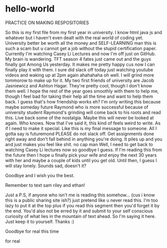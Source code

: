 # hello-world
PRACTICE ON MAKING RESPOSITORIES

So this is my first file from my first year in university. I know html java js and whatever but i haven't even dealt with the real world of coding yet. 
University better be worth all the money and SELF-LEARNING man this is such a scam but u cannot get a job without the stupid certification paper.
Currently I'm watching Casey Li Lectures and now I'm off just on GitHub. My brain is wandering. TFT season 4 fates just came out and the guys finally got Among Us yesterday. It makes me pretty happy cus now I can finally play it with them. I sure did slack off today just watching youtube videos and waking up at 2pm again ahahahaha oh well. I will grind more tommorow to make up for it.
My two first friends of university are Jacob Jasniewicz and Ashton Hagar. They're pretty cool, though I don't know them well. I hope the rest of the year goes smoothly with them to help me, though I feel bad for taking their help all the time and want to help them back. I guess that's how friendship works eh?
I'm only writing this because maybe someday future Raymond who is more successful because of university student Raymond's grinding will come back to his roots and read this. Live back some of the nostalgia. Maybe this will never be looked at again. Who knows.
Now that I've said it, this kind of feels weird to write. As if I need to make it special. Like this is my final message to someone.
All I gotta say is futuremond PLEASE do not slack off. Get assignments done right away and don't fall behind in anything you're doing. It piles up and you and just makes you feel like shit. no cap man
Well, I need to get back to watching Casey Li lectures now so goodbye I guess. If I'm reading this from the future then I hope u finally pick your wife and enjoy the next 30 years with her and maybe a couple of kids until you get old. Until then, I guess I will stay lonely. Sounds sad, doesn't it?

Goodbye and I wish you the best.

Remember to text sam riley and ethan!


Just a P.S, if anyone who isn't me is reading this somehow... (cus i know this is a public sharing site ish?) just pretend like u never read this. I'm too lazy to put it at the top plus if you read this segment then you'd forget it by the end. You'd also not be erred by it and submit to your self conscious curiosity of what lies in the mountain of text ahead. So I'm saying it here. Just keep it to yourself. Thanks :)

Goodbye for real this time



for real
